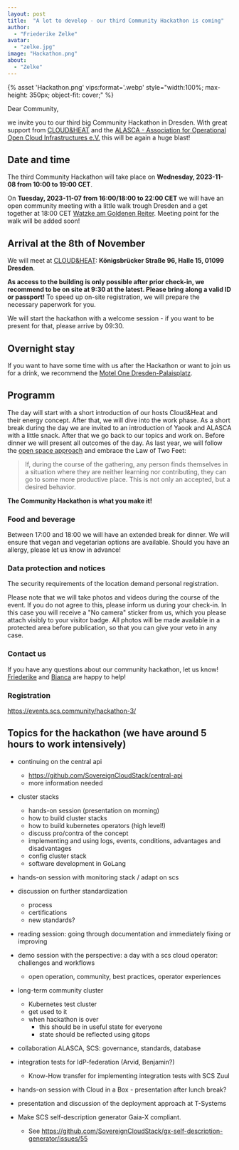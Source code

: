 ```yaml
---
layout: post
title:  "A lot to develop - our third Community Hackathon is coming"
author:
  - "Friederike Zelke"
avatar: 
  - "zelke.jpg"
image: "Hackathon.png"
about:
  - "Zelke"
---
```

{% asset 'Hackathon.png' vips:format='.webp' style="width:100%; max-height: 350px; object-fit: cover;" %}

Dear Community,

we invite you to our third big Community Hackathon in Dresden. With great support from [CLOUD&HEAT](https://www.cloudandheat.com/) and the [ALASCA - Association for Operational Open Cloud Infrastructures e.V.](https://alasca.cloud/en/) this will be again a huge blast!

## Date and time
The third Community Hackathon will take place on **Wednesday, 2023-11-08 from 10:00 to 19:00 CET**. 

On **Tuesday, 2023-11-07 from 16:00/18:00 to 22:00 CET** we will have an open community meeting with a little walk trough Dresden and a get together at 18:00 CET  [Watzke am Goldenen Reiter](https://watzke.de/watzke-am-goldenen-reiter/). Meeting point for the walk will be added soon!

## Arrival at the 8th of November

We will meet at [CLOUD&HEAT](https://www.cloudandheat.com/): **Königsbrücker Straße 96, Halle 15, 01099 Dresden**.

**As access to the building is only possible after prior check-in, we recommend to be on site at 9:30 at the latest. Please bring along a valid ID or passport!** To speed up on-site registration, we will prepare the necessary paperwork for you. 

We will start the hackathon with a welcome session - if you want to be present for that, please arrive by 09:30.

## Overnight stay
If you want to have some time with us after the Hackathon or want to join us for a drink, we recommend the [Motel One Dresden-Palaisplatz](https://www.motel-one.com/de/hotels/dresden/hotel-dresden-palaisplatz/).

## Programm
The day will start with a short introduction of our hosts Cloud&Heat and their energy concept. After that, we will dive into the work phase. As a short break during the day we are invited to an introduction of Yaook and ALASCA with a little snack. After that we go back to our topics and work on. Before dinner we will present all outcomes of the day. As last year, we will follow the [open space approach](https://en.wikipedia.org/wiki/Open_Space_Technology) and embrace the Law of Two Feet:

> If, during the course of the gathering, any person finds themselves in a situation where they are neither learning nor contributing, they can go to some more productive place. This is not only an accepted, but a desired behavior.

**The Community Hackathon is what you make it!**

### Food and beverage

Between 17:00 and 18:00 we will have an extended break for dinner. We will ensure that vegan and vegetarian options are available. Should you have an allergy, please let us know in advance! 

### Data protection and notices
The security requirements of the location demand personal registration. 

Please note that we will take photos and videos during the course of the event. If you do not agree to this, please inform us during your check-in. In this case you will receive a "No camera" sticker from us, which you please attach visibly to your visitor badge. All photos will be made available in a protected area before publication, so that you can give your veto in any case.

### Contact us
If you have any questions about our community hackathon, let us know! [Friederike](https://scs.community/zelke) and [Bianca](https://scs.community/hollery) are happy to help!

### Registration
https://events.scs.community/hackathon-3/

## Topics for the hackathon  (we have around 5 hours to work intensively)

* continuing on the central api 
    * https://github.com/SovereignCloudStack/central-api
    * more information needed

* cluster stacks 
    * hands-on session (presentation on morning)
    * how to build cluster stacks
    * how to build kubernetes operators (high level!)
    * discuss pro/contra of the concept
    * implementing and using logs, events, conditions, advantages and disadvantages
    * config cluster stack
    * software development in GoLang

* hands-on session with monitoring stack / adapt on scs 

* discussion on further standardization 
    * process
    * certifications
    * new standards?

* reading session: going through documentation and immediately fixing or improving 

* demo session with the perspective: a day with a scs cloud operator: challenges and workflows 
    * open operation, community, best practices, operator experiences

* long-term community cluster 
    * Kubernetes test cluster 
    * get used to it
    * when hackathon is over
        * this should be in useful state for everyone
        * state should be reflected using gitops

* collaboration ALASCA, SCS: governance, standards, database 

* integration tests for IdP-federation (Arvid, Benjamin?)
    * Know-How transfer for implementing integration tests with SCS Zuul

* hands-on session with Cloud in a Box - presentation after lunch break? 

* presentation and discussion of the deployment approach at T-Systems 

* Make SCS self-description generator Gaia-X compliant.
    * See https://github.com/SovereignCloudStack/gx-self-description-generator/issues/55 
